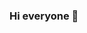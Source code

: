 ### Hi everyone 👋

<!--
**ADEL2006/ADEL2006** is a ✨ _special_ ✨ repository because its `README.md` (this file) appears on your GitHub profile.

Here are some ideas to get you started:

- 🔭 I’m currently working on high school
- 🌱 I’m currently learning Spring Boot
- 👯 I’m looking to collaborate on Meister
- 🤔 I’m looking for help with inflearn
- 💬 Ask me about back end
- 📫 How to reach me: ...
- 😄 Pronouns: yangki
- ⚡ Fun fact: i want to go home
-->
